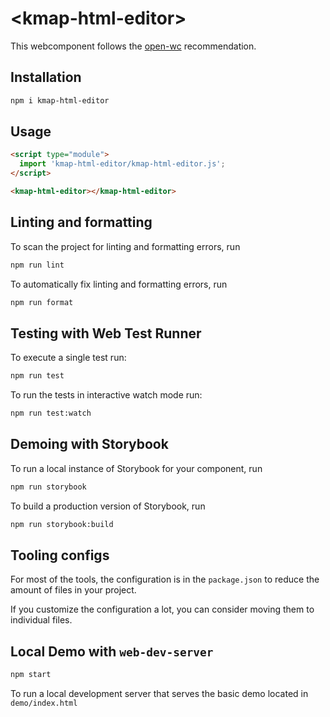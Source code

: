# \<kmap-html-editor>

This webcomponent follows the [open-wc](https://github.com/open-wc/open-wc) recommendation.

## Installation

```bash
npm i kmap-html-editor
```

## Usage

```html
<script type="module">
  import 'kmap-html-editor/kmap-html-editor.js';
</script>

<kmap-html-editor></kmap-html-editor>
```

## Linting and formatting

To scan the project for linting and formatting errors, run

```bash
npm run lint
```

To automatically fix linting and formatting errors, run

```bash
npm run format
```

## Testing with Web Test Runner

To execute a single test run:

```bash
npm run test
```

To run the tests in interactive watch mode run:

```bash
npm run test:watch
```

## Demoing with Storybook

To run a local instance of Storybook for your component, run

```bash
npm run storybook
```

To build a production version of Storybook, run

```bash
npm run storybook:build
```


## Tooling configs

For most of the tools, the configuration is in the `package.json` to reduce the amount of files in your project.

If you customize the configuration a lot, you can consider moving them to individual files.

## Local Demo with `web-dev-server`

```bash
npm start
```

To run a local development server that serves the basic demo located in `demo/index.html`
